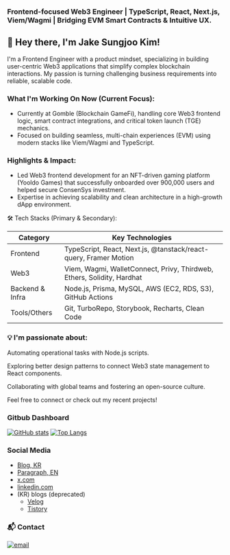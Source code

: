 ### Frontend-focused Web3 Engineer | TypeScript, React, Next.js, Viem/Wagmi | Bridging EVM Smart Contracts & Intuitive UX.

## 👋 Hey there, I'm Jake Sungjoo Kim!

I'm a Frontend Engineer with a product mindset, specializing in building user-centric Web3 applications that simplify complex blockchain interactions. My passion is turning challenging business requirements into reliable, scalable code.

### What I'm Working On Now (Current Focus):
- Currently at Gomble (Blockchain GameFi), handling core Web3 frontend logic, smart contract integrations, and critical token launch (TGE) mechanics.
- Focused on building seamless, multi-chain experiences (EVM) using modern stacks like Viem/Wagmi and TypeScript.

### Highlights & Impact:
- Led Web3 frontend development for an NFT-driven gaming platform (Yooldo Games) that successfully onboarded over 900,000 users and helped secure ConsenSys investment.
- Expertise in achieving scalability and clean architecture in a high-growth dApp environment.

🛠 Tech Stacks (Primary & Secondary):

| Category | Key Technologies |  
| --- | --- |  
| Frontend |	TypeScript, React, Next.js, @tanstack/react-query, Framer Motion |  
| Web3 |	Viem, Wagmi, WalletConnect, Privy, Thirdweb, Ethers, Solidity, Hardhat |  
| Backend & Infra |	Node.js, Prisma, MySQL, AWS (EC2, RDS, S3), GitHub Actions |  
| Tools/Others |	Git, TurboRepo, Storybook, Recharts, Clean Code |  

### 💡 I'm passionate about:

Automating operational tasks with Node.js scripts.

Exploring better design patterns to connect Web3 state management to React components.

Collaborating with global teams and fostering an open-source culture.

Feel free to connect or check out my recent projects!

### Gitbub Dashboard

[![GitHub stats](https://github-readme-stats.vercel.app/api?username=howdyfrom2019&theme=tokyonight&line_height=20)](https://github.com/anuraghazra/github-readme-stats) [![Top Langs](https://github-readme-stats.vercel.app/api/top-langs/?username=howdyfrom2019&layout=compact&theme=cobalt)](https://github.com/anuraghazra/github-readme-stats)

### Social Media
- [Blog, KR](https://web3boy.io)
- [Paragraph, EN](https://paragraph.xyz/@b_cryptojake)
- [x.com](https://x.com/b_cryptojake)
- [linkedin.com](https://www.linkedin.com/in/sungjoo-kim-jake/)
- (KR) blogs (deprecated)
  - [Velog](https://velog.io/@howdy/posts)
  - [Tistory](https://dev-russel.tistory.com/)

### 📬 Contact
<a href="mailto:jiovana.jake@gmail.com"> <img src="https://img.shields.io/badge/Gmail-D14836?style=for-the-badge&logo=gmail&logoColor=white" alt="email" /> </a>
